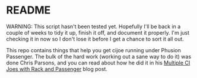 README
======

WARNING: This script hasn't been tested yet. Hopefully I'll be back in a
couple of weeks to tidy it up, finish it off, and document it properly.
I'm just checking it in now so I don't lose it before I get a chance to
sort it all out.

This repo contains things that help you get cijoe running under Phusion
Passenger. The bulk of the hard work (working out a sane way to do it)
was done Chris Parsons, and you can read about how he did it in his
[Multiple CI Joes with Rack and
Passenger](http://chrismdp.github.com/2010/03/multiple-ci-joes-with-rack-and-passenger/)
blog post.
